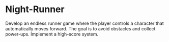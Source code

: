 # Night-Runner
Develop an endless runner game where the player controls a character that automatically moves forward. The goal is to avoid obstacles and collect power-ups. Implement a high-score system.
